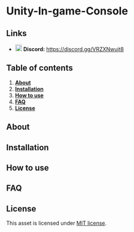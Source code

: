 # Unity-In-game-Console

## Links

- <a href="https://discord.gg/VRZXNwujt8"><img src="https://static-00.iconduck.com/assets.00/discord-icon-2048x2048-o5mluhz2.png" width="18px"></a> **Discord:** https://discord.gg/VRZXNwujt8

## Table of contents

1. **[About](#about)**
2. **[Installation](#installation)**
3. **[How to use](#how-to-use)**
4. **[FAQ](#faq)**
5. **[License](#license)**

## About

## Installation

## How to use

## FAQ

## License

This asset is licensed under [MIT license](https://github.com/barryyip0625/Unity-In-game-Console/blob/main/LICENSE.md).